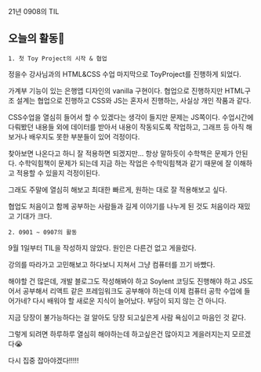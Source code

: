21년 0908의 TIL

## 오늘의 활동🥺

    1. 첫 Toy Project의 시작 & 협업

정을수 강사님과의 HTML&CSS 수업 마지막으로 ToyProject를 진행하게 되었다.

가계부 기능이 있는 은행앱 디자인의 vanilla 구현이다. 협업으로 진행하지만 HTML구조 설계는 협업으로 진행하고 CSS와 JS는 혼자서 진행하는, 사실상 개인 작품과 같다.

CSS수업을 열심히 들어서 할 수 있겠다는 생각이 들지만 문제는 JS쪽이다. 수업시간에 다뤄봤던 내용들 외에 데이터를 받아서 내용이 작동되도록 작업하고, 그래프 등 아직 해보거나 배우지도 못한 부분들이 있어 걱정이다.

찾아보면 나온다고 하니 잘 적용하면 되겠지만... 항상 말하듯이 수학책은 문제가 안된다. 수학익힘책이 문제가 되는데 지금 하는 작업은 수학익힘책과 같기 때문에 잘 이해하고 적용할 수 있을지 걱정이된다.

그래도 주말에 열심히 해보고 최대한 빠르게, 원하는 대로 잘 적용해보고 싶다.

협업도 처음이고 함께 공부하는 사람들과 길게 이야기를 나누게 된 것도 처음이라 재밌고 기대가 크다.

    2. 0901 ~ 0907의 활동

9월 1일부터 TIL을 작성하지 않았다. 원인은 다른건 없고 게을렀다.

강의를 따라가고 고민해보고 하다보니 지쳐서 그냥 컴퓨터를 끄기 바빴다.

해야할 건 많은데, 개발 블로그도 작성해봐야 하고 Soylent 코딩도 진행해야 하고 JS도 어서 공부해서 리액트 같은 프레임워크도 공부해야 하는데 이제 컴퓨터 공학 수업에 들어가네? 다시 배워야 할 새로운 지식이 늘어났다. 부담이 되지 않는 건 아니다.

지금 당장이 불가능하다는 걸 알아도 당장 되고싶은게 사람 욕심이고 마음인 것 같다.

그렇게 되려면 하루하루 열심히 해야하는데 하고싶은건 많아지고 게을러지는지 모르겠다😭

다시 집중 잡아야겠다!!!!!
